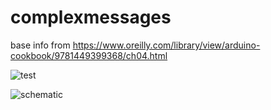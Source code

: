 # complexmessages
base info from https://www.oreilly.com/library/view/arduino-cookbook/9781449399368/ch04.html


![test](https://1.bp.blogspot.com/-esS126GoGmY/XPAsAlp7UKI/AAAAAAAAZVY/NhdmzGW1SGoh5HzdYgTKHhEL8LfaDILUgCLcBGAs/s1600/IMG_20190530_215119.jpg)

![schematic](https://1.bp.blogspot.com/-K9vphHkAbU4/XPAvwmflLVI/AAAAAAAAZVk/I3k65NIFw9UBjoEaX0T9CQ1qX0SIMWp9QCLcBGAs/s1600/serialcomm_2Arduino.png)
